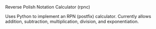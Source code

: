 Reverse Polish Notation Calculator (rpnc)

Uses Python to implement an RPN (postfix) calculator.
Currently allows addition, subtraction, multiplication, division, and exponentiation.
